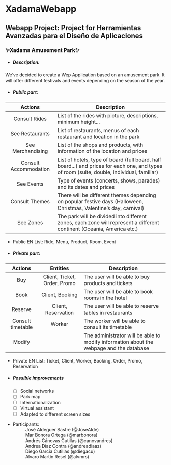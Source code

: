 # XadamaWebapp
## Webapp Project: Project for Herramientas Avanzadas para el Diseño de Aplicaciones
### :sparkles:Xadama Amusement Park:sparkles:

* ##### Description:  
We’ve decided to create a Wep Application based on an amusement park. It will offer different festivals and events depending on the season of the year.

* ##### Public part:  

Actions | Description
:-------:|------------
Consult Rides | List of the rides with picture, descriptions, minimum height...
See Restaurants | List of restaurants, menus of each restaurant and location in the park
See Merchandising | List of the shops and products, with information of the location and prices
Consult Accommodation | List of hotels, type of board (full board, half board...) and prices for each one, and types of room (suite, double, individual, familiar)
See Events | Type of events (concerts, shows, parades) and its dates and prices
Consult Themes | There will be different themes depending on popular festive days (Halloween, Christmas, Valentine’s day, carnival)  
See Zones | The park will be divided into different zones, each zone will represent a different continent (Oceania, America etc.)

* Public EN List: Ride, Menu, Product, Room, Event

* ##### Private part:  

Actions | Entities | Description
:-------:|:-------:|------------
Buy | Client, Ticket, Order, Promo | The user will be able to buy products and tickets
Book | Client, Booking | The user will be able to book rooms in the hotel
Reserve | Client, Reservation | The user will be able to reserve tables in restaurants
Consult timetable | Worker | The worker will be able to consult its timetable
Modify | | The administrator will be able to modify information about the webpage and the database  

* Private EN List: Ticket, Client, Worker, Booking, Order, Promo, Reservation

* ##### Possible improvements  
  - [ ] Social networks
  - [ ] Park map
  - [ ] Internationalization
  - [ ] Virtual assistant
  - [ ] Adapted to different screen sizes
  
* Participants:  
&nbsp;&nbsp;&nbsp;&nbsp;&nbsp;&nbsp;&nbsp;&nbsp;&nbsp;&nbsp;José Aldeguer Sastre (@JoseAlde)  
&nbsp;&nbsp;&nbsp;&nbsp;&nbsp;&nbsp;&nbsp;&nbsp;&nbsp;&nbsp;Mar Bonora Ortega (@marbonora)  
&nbsp;&nbsp;&nbsp;&nbsp;&nbsp;&nbsp;&nbsp;&nbsp;&nbsp;&nbsp;Andrés Cánovas Cutillas (@canovandres)  
&nbsp;&nbsp;&nbsp;&nbsp;&nbsp;&nbsp;&nbsp;&nbsp;&nbsp;&nbsp;Andrea Díaz Contra (@andreadiaaz)  
&nbsp;&nbsp;&nbsp;&nbsp;&nbsp;&nbsp;&nbsp;&nbsp;&nbsp;&nbsp;Diego García Cutillas (@diegacu)  
&nbsp;&nbsp;&nbsp;&nbsp;&nbsp;&nbsp;&nbsp;&nbsp;&nbsp;&nbsp;Alvaro Martín Resel (@alvmrs)  

